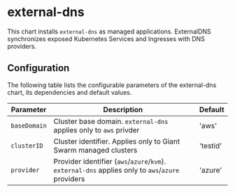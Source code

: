 # external-dns

This chart installs `external-dns` as managed applications. ExternalDNS synchronizes exposed Kubernetes Services and Ingresses with DNS providers.


## Configuration

The following table lists the configurable parameters of the external-dns chart, its dependencies and default values.

Parameter | Description | Default
--- | --- | ---
`baseDomain` | Cluster base domain. `external-dns` applies only to `aws` privder | 'aws'
`clusterID` | Cluster identifier. Applies only to Giant Swarm managed clusters | 'testid'
`provider` | Provider identifier (`aws`/`azure`/`kvm`). `external-dns` applies only to `aws`/`azure` providers | 'azure'